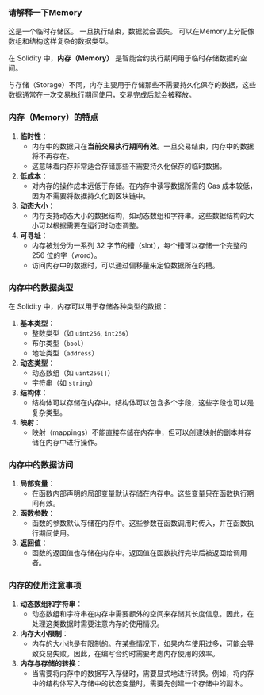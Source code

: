 ### 请解释一下Memory

这是一个临时存储区。 一旦执行结束，数据就会丢失。 可以在Memory上分配像数组和结构这样复杂的数据类型。

在 Solidity 中，**内存（Memory）** 是智能合约执行期间用于临时存储数据的空间。

与存储（Storage）不同，内存主要用于存储那些不需要持久化保存的数据，这些数据通常在一次交易执行期间使用，交易完成后就会被释放。

### 内存（Memory）的特点

1. **临时性**：
    - 内存中的数据只在**当前交易执行期间有效**。一旦交易结束，内存中的数据将不再存在。
    - 这意味着内存非常适合存储那些不需要持久化保存的临时数据。
2. **低成本**：
    - 对内存的操作成本远低于存储。在内存中读写数据所需的 Gas 成本较低，因为不需要将数据持久化到区块链中。
3. **动态大小**：
    - 内存支持动态大小的数据结构，如动态数组和字符串。这些数据结构的大小可以根据需要在运行时动态调整。
4. **可寻址**：
    - 内存被划分为一系列 32 字节的槽（slot），每个槽可以存储一个完整的 256 位的字（word）。
    - 访问内存中的数据时，可以通过偏移量来定位数据所在的槽。

### 内存中的数据类型

在 Solidity 中，内存可以用于存储各种类型的数据：

1. **基本类型**：
    - 整数类型（如 `uint256`, `int256`）
    - 布尔类型（`bool`）
    - 地址类型（`address`）
2. **动态类型**：
    - 动态数组（如 `uint256[]`）
    - 字符串（如 `string`）
3. **结构体**：
    - 结构体可以存储在内存中。结构体可以包含多个字段，这些字段也可以是复杂类型。
4. **映射**：
    - 映射（mappings）不能直接存储在内存中，但可以创建映射的副本并存储在内存中进行操作。

### 内存中的数据访问

1. **局部变量**：
    - 在函数内部声明的局部变量默认存储在内存中。这些变量只在函数执行期间有效。
2. **函数参数**：
    - 函数的参数默认存储在内存中。这些参数在函数调用时传入，并在函数执行期间使用。
3. **返回值**：
    - 函数的返回值也存储在内存中。返回值在函数执行完毕后被返回给调用者。

### 内存的使用注意事项

1. **动态数组和字符串**：
    - 动态数组和字符串在内存中需要额外的空间来存储其长度信息。因此，在处理这类数据时需要注意内存的使用情况。
2. **内存大小限制**：
    - 内存的大小也是有限制的。在某些情况下，如果内存使用过多，可能会导致交易失败。因此，在编写合约时需要考虑内存使用的效率。
3. **内存与存储的转换**：
    - 当需要将内存中的数据写入存储时，需要显式地进行转换。例如，将内存中的结构体写入存储中的状态变量时，需要先创建一个存储中的副本。